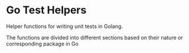 # Go Test Helpers

Helper functions for writing unit tests in Golang.

The functions are divided into different sections based on their nature or corresponding package in Go
